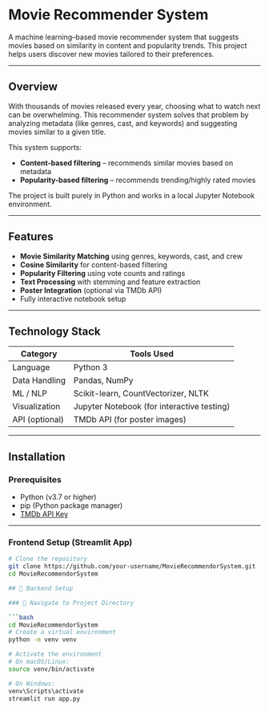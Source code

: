 #  Movie Recommender System

A machine learning–based movie recommender system that suggests movies based on similarity in content and popularity trends. This project helps users discover new movies tailored to their preferences.

---

##  Overview

With thousands of movies released every year, choosing what to watch next can be overwhelming. This recommender system solves that problem by analyzing metadata (like genres, cast, and keywords) and suggesting movies similar to a given title.

This system supports:
- **Content-based filtering** – recommends similar movies based on metadata
- **Popularity-based filtering** – recommends trending/highly rated movies

The project is built purely in Python and works in a local Jupyter Notebook environment.

---

##  Features

-  **Movie Similarity Matching** using genres, keywords, cast, and crew
-  **Cosine Similarity** for content-based filtering
-  **Popularity Filtering** using vote counts and ratings
-  **Text Processing** with stemming and feature extraction
-  **Poster Integration** (optional via TMDb API)
-  Fully interactive notebook setup

---

##  Technology Stack

| Category       | Tools Used                                 |
|----------------|---------------------------------------------|
| Language       | Python 3                                    |
| Data Handling  | Pandas, NumPy                               |
| ML / NLP       | Scikit-learn, CountVectorizer, NLTK         |
| Visualization  | Jupyter Notebook (for interactive testing)  |
| API (optional) | TMDb API (for poster images)                |

---

## Installation

###  Prerequisites

- Python (v3.7 or higher)
- pip (Python package manager)
- [TMDb API Key](https://developer.themoviedb.org/)

---

###  Frontend Setup (Streamlit App)

```bash
# Clone the repository
git clone https://github.com/your-username/MovieRecommendorSystem.git
cd MovieRecommendorSystem

## 🧠 Backend Setup

### 📁 Navigate to Project Directory

```bash
cd MovieRecommendorSystem
# Create a virtual environment
python -m venv venv

# Activate the environment
# On macOS/Linux:
source venv/bin/activate

# On Windows:
venv\Scripts\activate
streamlit run app.py



   





